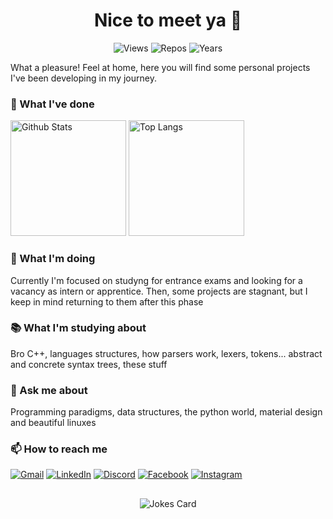 <h1 align="center">Nice to meet ya 👋</h1>

<p align="center">
  <img src="https://komarev.com/ghpvc/?username=ntaraujo&label=Views" alt="Views">
  <img src="https://badges.pufler.dev/repos/ntaraujo" alt="Repos"></a>
  <img src="https://badges.pufler.dev/years/ntaraujo" alt="Years"></a>
</p>

What a pleasure! Feel at home, here you will find some personal projects I've been developing in my journey.

### 🌱 What I've done

<div>
  <img height="185em" src="https://github-readme-stats.vercel.app/api?username=ntaraujo&show_icons=true&count_private=true&custom_title=GitHub Stats&include_all_commits=true&hide_border=true&border_radius=0&bg_color=10,0077b5,d14836&title_color=ffffff&text_color=ffffff&icon_color=ffffff&hide_title=true" alt="Github Stats">
  <img height="185em" src="https://github-readme-stats.vercel.app/api/top-langs/?username=ntaraujo&layout=compact&langs_count=10&hide_border=true&border_radius=0&bg_color=10,6f7db0,e4405f&title_color=ffffff&text_color=ffffff" alt="Top Langs">
</div>

### 🔨 What I'm doing

Currently I'm focused on studyng for entrance exams and looking for a vacancy as intern or apprentice. Then, some projects are stagnant, but I keep in mind returning to them after this phase

### 📚 What I'm studying about

Bro C++, languages structures, how parsers work, lexers, tokens... abstract and concrete syntax trees, these stuff

### 💬 Ask me about

Programming paradigms, data structures, the python world, material design and beautiful linuxes

### 📫 How to reach me

[![Gmail](https://img.shields.io/badge/Gmail-D14836?style=for-the-badge&logo=gmail&logoColor=white)](mailto:nathanaraujoerocha@gmail.com)
[![LinkedIn](https://img.shields.io/badge/linkedin-%230077B5.svg?style=for-the-badge&logo=linkedin&logoColor=white)](https://linkedin.com/in/ntaraujo)
[![Discord](https://img.shields.io/badge/Discord-%237289DA.svg?style=for-the-badge&logo=discord&logoColor=white)](https://discord.com/users/436571759047606273)
[![Facebook](https://img.shields.io/badge/Facebook-%231877F2.svg?style=for-the-badge&logo=Facebook&logoColor=white)](https://fb.com/ntaraujo1)
[![Instagram](https://img.shields.io/badge/Instagram-%23E4405F.svg?style=for-the-badge&logo=Instagram&logoColor=white)](https://instagram.com/ntaraujo1)


##

<p align="center">
  <img src="https://readme-jokes.vercel.app/api?bgColor=%23ffffff&borderColor=%23e1e4e8&qColor=%2324292e&aColor=%2324292e&textColor=%23363a3f&codeColor=%232a7edc" alt="Jokes Card">
</p>

<!--
**ntaraujo/ntaraujo** is a ✨ _special_ ✨ repository because its `README.md` (this file) appears on your GitHub profile.

Here are some ideas to get you started:

- 🔭 I’m currently working on ...
- 🌱 I’m currently learning ...
- 👯 I’m looking to collaborate on ...
- 🤔 I’m looking for help with ...
- 💬 Ask me about ...
- 📫 How to reach me: ...
- 😄 Pronouns: ...
- ⚡ Fun fact: ...
&bg_color=0d1117&title_color=ffffff&text_color=c3cbd3&icon_color=2e8bf6&border_color=30363d
&bg_color=0d1117&title_color=ffffff&text_color=c3cbd3&border_color=30363d
![views](https://komarev.com/ghpvc/?username=ntaraujo&label=profile%20views&style=flat-square)

![profile views](https://komarev.com/ghpvc/?username=ntaraujo&label=profile%20views%20%20%20%20%20%20%20%20%20%20%20%20%20%20%20%20%20%20%20%20%20%20%20%20%20%20%20%20%20%20%20%20%20%20%20%20%20%20%20%20%20%20%20%20%20%20%20%20%20%20%20%20%20%20%20%20%20%20%20%20%20%20%20%20%20%20&style=flat-square&color=1877f2)

![Views](https://komarev.com/ghpvc/?username=ntaraujo&label=Views)
![Repos](https://badges.pufler.dev/repos/ntaraujo)
![Years](https://badges.pufler.dev/years/ntaraujo)

![Contribution Grid](https://github.com/ntaraujo/ntaraujo/blob/output/github-contribution-grid-snake.svg)
-->
